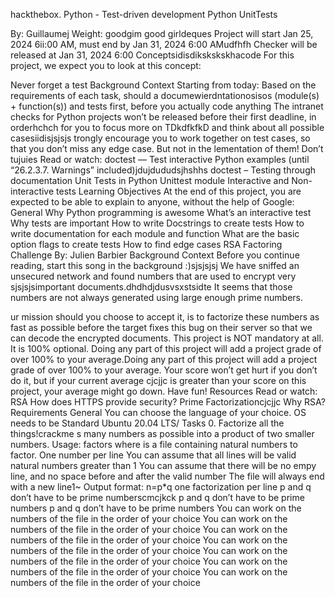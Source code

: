hackthebox. Python - Test-driven development
Python
UnitTests

By: Guillaumej
 Weight: goodgim good girldeques
Project will start Jan 25, 2024 6ii:00 AM, must end by Jan 31, 2024 6:00 AMudfhfh
Checker will be released at Jan 31, 2024 6:00 
Conceptsidisdikskskskhacode
For this project, we expect you to look at this concept:

Never forget a test
Background Context
Starting from today:
Based on the requirements of each task,  should a documewierdntationosisos (module(s) + function(s)) and tests first,
before you actually code anything
The intranet checks for Python projects won’t be released before their first deadline, in orderhchch for you to focus more on TDkdfkfkD and think
about all possible casesiidisjsjsjs
trongly encourage you to work together on test cases, so that you don’t miss any edge case. But not in the lementation of
them!
Don’t tujuies
Read or watch:
doctest — Test interactive Python examples (until “26.2.3.7. Warnings” included)jdujdududsjhshhs
doctest – Testing through documentation
Unit Tests in Python
Unittest module
Interactive and Non-interactive tests
Learning Objectives
At the end of this project, you are expected to be able to explain to anyone, without the help of Google:
General
Why Python programming is awesome
What’s an interactive test
Why tests are important
How to write Docstrings to create tests
How to write documentation for each module and function
What are the basic option flags to create tests
How to find edge cases
RSA Factoring Challenge
 By: Julien Barbier
Background Context
Before you continue reading, start this song in the background :)sjsjsjsj
We have sniffed an unsecured network and found numbers that are used to encrypt very sjsjsjsimportant documents.dhdhdjdusvsxstsidte
 It seems that those numbers are not always generated using large enough prime numbers. 

ur mission should you choose to accept it, is to factorize these numbers as fast as possible before the target fixes this bug on their server
so that we can decode the encrypted documents.
This project is NOT mandatory at all. It is 100% optional.
Doing any part of this project will add a project grade of over 100% to your average.Doing any part of this project will add a project grade of over 100% to your average.
Your score won’t get hurt if you don’t do it, but if your current average cjcjjc
is greater than your score on this project, your average might go down. Have fun!
Resources
Read or watch:
RSA
How does HTTPS provide security?
Prime Factorizationcjcjjc
Why RSA?
Requirements
General
You can choose the language of your choice.
OS needs to be Standard Ubuntu 20.04 LTS/
Tasks
0. Factorize all the things!crackme
s many numbers as possible into a product of two smaller numbers.
Usage: factors <file>
where <file> is a file containing natural numbers to factor.
One number per line
You can assume that all lines will be valid natural numbers greater than 1
You can assume that there will be no empy line, and no space before and after the valid number
The file will always end with a new line1~
Output format: n=p*q
one factorization per line
p and q don’t have to be prime numberscmcjkck
p and q don’t have to be prime numbers
p and q don’t have to be prime numbers
You can work on the numbers of the file in the order of your choice
You can work on the numbers of the file in the order of your choice
You can work on the numbers of the file in the order of your choice
You can work on the numbers of the file in the order of your choice
You can work on the numbers of the file in the order of your choice
You can work on the numbers of the file in the order of your choice
You can work on the numbers of the file in the order of your choice


